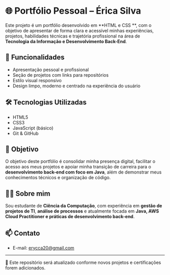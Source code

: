 # 🌐 Portfólio Pessoal – Érica Silva

Este projeto é um portfólio desenvolvido em **HTML e CSS **, com o objetivo de apresentar de forma clara e acessível minhas experiências, projetos, habilidades técnicas e trajetória profissional na área de **Tecnologia da Informação e Desenvolvimento Back-End**.

## 🚀 Funcionalidades

- Apresentação pessoal e profissional
- Seção de projetos com links para repositórios
- Estilo visual responsivo
- Design limpo, moderno e centrado na experiência do usuário

## 🛠️ Tecnologias Utilizadas

- HTML5
- CSS3
- JavaScript (básico)
- Git & GitHub

## 📌 Objetivo

O objetivo deste portfólio é consolidar minha presença digital, facilitar o acesso aos meus projetos e apoiar minha transição de carreira para o **desenvolvimento back-end com foco em Java**, além de demonstrar meus conhecimentos técnicos e organização de código.

## 👩‍💻 Sobre mim

Sou estudante de **Ciência da Computação**, com experiência em **gestão de projetos de TI**, **análise de processos** e atualmente focada em **Java, AWS Cloud Practitioner e práticas de desenvolvimento back-end**.

## 📫 Contato

- E-mail: erycca20@gmail.com
---

📝 Este repositório será atualizado conforme novos projetos e certificações forem adicionados.
```
